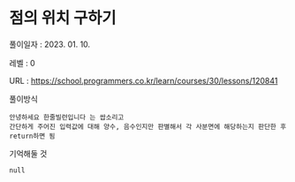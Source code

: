 # 점의 위치 구하기
풀이일자 : 2023. 01. 10.  
    
레벨 : 0    

URL : https://school.programmers.co.kr/learn/courses/30/lessons/120841  
    
풀이방식    

    안녕하세요 한줄빌런입니다 는 쌉소리고
    간단하게 주어진 입력값에 대해 양수, 음수인지만 판별해서 각 사분면에 해당하는지 판단한 후 return하면 됨


기억해둘 것  
    
    null
